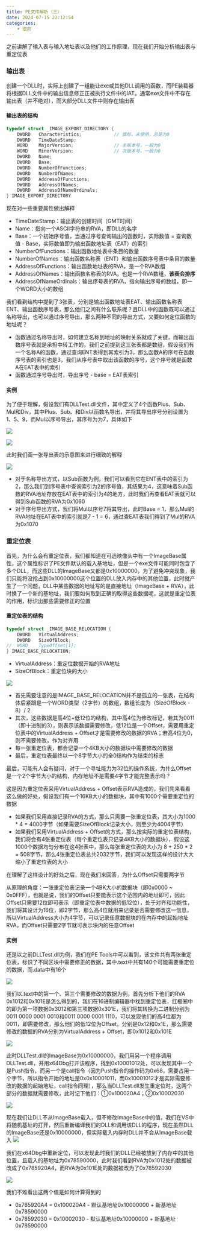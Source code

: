```yaml
---
title: PE文件解析（三）
date: 2024-07-15 22:12:54
categories: 
    - 逆向
---
```


之前讲解了输入表与输入地址表以及他们的工作原理，现在我们开始分析输出表与重定位表

### 输出表
创建一个DLL时，实际上创建了一组能让exe或其他DLL调用的函数，而PE装载器将根据DLL文件中的输出信息修正正被执行文件中的IAT。通常exe文件中不存在输出表（并不绝对），而大部分DLL文件中则存在输出表

#### 输出表的结构

~~~c++
typedef struct _IMAGE_EXPORT_DIRECTORY {
    DWORD   Characteristics;            // 旗标，未使用，总是为0
    DWORD   TimeDateStamp;
    WORD    MajorVersion;               // 主版本号，一般为0
    WORD    MinorVersion;               // 次版本号，一般为0
    DWORD   Name;
    DWORD   Base;
    DWORD   NumberOfFunctions;
    DWORD   NumberOfNames;
    DWORD   AddressOfFunctions;     
    DWORD   AddressOfNames;         
    DWORD   AddressOfNameOrdinals;  
} IMAGE_EXPORT_DIRECTORY
~~~

<!-- more -->

现在对一些重要属性做出解释

- TimeDateStamp：输出表的创建时间（GMT时间）
- Name：指向一个ASCII字符串的RVA，即DLL的名字
- Base：一个初始序号值，当通过序号查询输出的函数时，实际数值 = 查询数值 - Base，实际数值即为输出函数地址表（EAT）的索引
- NumberOfFunctions：输出函数地址表中条目的数量
- NumberOfNames：输出函数名称表（ENT）和输出函数序号表中条目的数量
- AddressOfFunctions：输出函数地址表的RVA，是一个RVA数组
- AddressOfNames：输出函数名称表的RVA，也是一个RVA数组，**该表会排序**
- AddressOfNameOrdinals：输出序号表的RVA，指向输出序号的数组，即一个WORD大小的数组

我们看到结构中提到了3张表，分别是输出函数地址表EAT、输出函数名称表ENT、输出函数序号表，那么他们之间有什么联系呢？且DLL中的函数既可以通过名称导出，也可以通过序号导出，那么两种不同的导出方式，又要如何定位函数的地址呢？

- 函数通过名称导出时，如何建立名称到地址的映射关系就成了关键，而输出函数序号表就是承担中转工作的，我们之前提到这三张表都是数组，假设我们有一个名称A的函数，通过查询ENT表得到其索引为3，那么函数A的序号在函数序号表的索引也是3，我们从序号表中取出该函数的序号，这个序号就是函数A在EAT表中的索引
- 函数通过序号导出时，导出序号 - base = EAT表索引

#### 实例

为了便于理解，假设我们有DLLTest.dll文件，其中定义了4个函数Plus、Sub、Mul和Div，其中Plus、Sub、和Div以函数名导出，并将其导出序号分别设置为1、5、9，而Mul以序号导出，其序号为为7，具体如下

![](https://cdn.jsdelivr.net/gh/colaxianyu/imgbed/img/2024-07-15-def.png)

![](https://cdn.jsdelivr.net/gh/colaxianyu/imgbed/img/2024-07-15-Petools.png)

此时我们画一张导出表的示意图来进行细致的解释

![](https://cdn.jsdelivr.net/gh/colaxianyu/imgbed/img/2024-07-15-图解.png)

- 对于名称导出方式，以Sub函数为例，我们可以看到它在ENT表中的索引为2，那么我们到序号表中查询索引为2的序号值，其结果为4，这意味着Sub函数的RVA地址存放在EAT表中的索引为4的地方，此时我们再查看EAT表就可以得到Sub函数的RVA为0x1060
- 对于序号导出方式，我们将Mul以序号7将其导出，此时Base = 1，那么Mul的RVA地址在EAT表中的索引就是7 - 1 = 6，通过查EAT表我们得到了Mul的RVA为0x1070

### 重定位表

首先，为什么会有重定位表，我们都知道在可选映像头中有一个ImageBase属性，这个属性标识了PE文件默认的载入基地址，但是一个exe文件可能同时包含了多个DLL，而这些DLL的ImageBase又都是0x10000000，为了避免冲突现象，我们只能将没抢占到0x10000000这个位置的DLL放入内存中的其他位置，此时就产生了一个问题，DLL中某些数据的地址写的是直接地址（ImageBase + RVA），此时换了一个新的基地址，我们要如何取到正确的取得这些数据呢，这就是重定位表的作用，标识出那些需要修正的位置

#### 重定位表的结构

~~~c++
typedef struct _IMAGE_BASE_RELOCATION {
    DWORD   VirtualAddress;
    DWORD   SizeOfBlock;
//  WORD    TypeOffset[1];
} IMAGE_BASE_RELOCATION;
~~~

- VirtualAddress：重定位数据开始的RVA地址
- SizeOfBlock：重定位块的大小

![](https://cdn.jsdelivr.net/gh/colaxianyu/imgbed/img/2024-07-15-重定位表图.png)

- 首先需要注意的是IMAGE_BASE_RELOCATION并不是孤立的一张表，在结构体后紧跟是一个WORD类型（2字节）的数组，数组长度为（SizeOfBlock - 8）/ 2
- 其次，这些数据是高4位+低12位的结构，其中高4位为修改标记，若其为0011（即十进制的3），则表示该数据需要修改，低12位是一个Offset，需要用重定位表中的VirtualAddress + Offset才是需要修改的数据的RVA；若高4位为0，则不需要修改，作为对齐用
- 每一张重定位表，都会记录一个4KB大小的数据块中需要修改的数据
- 最后，重定位表最终以一个8字节大小的全0结构作为结束的标志

最后，可能有人会有疑问，对于一个寻址能力为32位的操作系统，为什么Offset是一个2个字节大小的结构，内存地址不是需要4字节才能完整表示吗？

这是因为重定位表采用VirtualAddress + Offset表示RVA造成的，我们先来看看这么做的好处，假设我们有一个16KB大小的数据块，其中有1000个需要重定位的数据

- 如果我们采用直接记录RVA的方式，那么只需要一张重定位表，其大小为1000 * 4 = 4000字节（如果需要SizeOfBlock记录大小，则至少为4004字节）
- 如果我们采用VirtualAddress + Offset的方式，那么按实际的重定位表结构，我们将会有4张重定位表（每个重定位表只记录4KB大小的数据块），假设这1000个数据均匀分布在这4张表中，那么每张重定位表的大小为 8 + 250 * 2 = 508字节，那么4张重定位表总共2032字节，我们可以发现这样的设计大大缩小了重定位表的大小

在理解了这样设计的好处之后，现在我们来回答，为什么Offset只需要两字节

从原理的角度：一张重定位表记录一个4BK大小的数据块（即0x0000 ~ 0x0FFF），也就是说，我们的Offset只要能表示这个范围内的地址即可，因此Offset只需要12位即可表示（即重定位表中数据的低12位），处于对齐和功能性，我们将其设计为16位，即2字节，那么高4位就用来记录是否需要修改这一信息，所以VirtualAddress大小为4字节，可以记录任意数据块的在内存中的起始地址RVA，而Offset只需要2字节就可表示块内的任意Offset

#### 实例

还是以之前DLLTest.dll为例，我们在PE Tools中可以看到，该文件共有两张重定位表，标识了不同区块中需要修正的数据，其中.text中共有140个可能需要重定位的数据，而.data中有16个

![](https://cdn.jsdelivr.net/gh/colaxianyu/imgbed/img/2024-07-15-重定位表.png)

我们以.text中的第一个、第三个需要修改的数据为例，首先分析下他们的RVA 0x1012和0x101E是怎么得到的，我们在16进制编辑器中找到重定位表，红框圈中的即为第一项数据0x3012和第三项数据0x301E，我们将其转换为二进制分别为0011 0000 0001 0010和0011 0000 0001 1110，可以发现他们的高4位都为0011，即需要修改，那么他们的低12位为Offset，分别是0x12和0x1E，那么需要修改的数据的RVA分别为VirtualAddress + Offset，即0x1012和0x101E

![](https://cdn.jsdelivr.net/gh/colaxianyu/imgbed/img/2024-07-15-16进制重定位.png)

此时DLLTest.dll的ImageBase为0x10000000，我们用另一个程序调用DLLTest.dll，并用x64Dbg打开该程序，找到0x10001012处，可以发现其中一个是Push指令，而另一个是call指令（因为Push指令的操作码为0x68，需要占用一个字节，所以指令开始的地址是0x0x10001011，而0x10001012才是实际需要修改的数据的起始地址，call指令同理），那么当DLLTest.dll发生重定位时，这两个部分的数据就需要修改，此时记下他们：①0x100020A4；②0x10002030

![](https://cdn.jsdelivr.net/gh/colaxianyu/imgbed/img/2024-07-15-重定位汇编.png)

现在我们让DLL不从ImageBase载入，但不修改ImageBase中的值，我们在VS中将随机基址的打开，然后重新编译我们的DLL和调用该DLL的程序，现在虽然DLL的ImageBase还是0x10000000，但实际载入内存时DLL并不会从ImageBase载入
![](https://cdn.jsdelivr.net/gh/colaxianyu/imgbed/img/2024-07-15-修改基址.png)

我们在x64Dbg中重新定位，可以发现此时我们的DLL已经被放到了内存中的其他位置，且载入的基地址为0x78590000，此时我们看到RVA为0x1012处的数据被改成了0x785920A4，而RVA为0x101E处的数据被改为了0x78592030

![](https://cdn.jsdelivr.net/gh/colaxianyu/imgbed/img/2024-07-15-新地址.png)

我们不难看出这两个值是如何计算得到的

- 0x785920A4 = 0x100020A4 - 默认基地址0x10000000 + 新基地址0x78590000
- 0x78592030 = 0x10002030 - 默认基地址0x10000000 + 新基地址0x78590000
